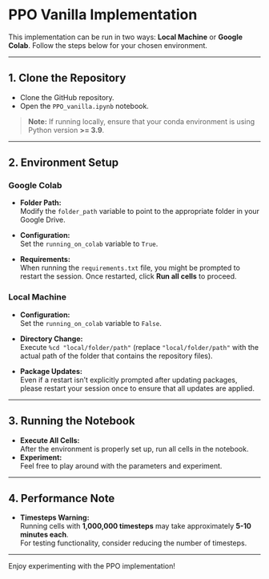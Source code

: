 # PPO Vanilla Implementation

This implementation can be run in two ways: **Local Machine** or **Google Colab**. Follow the steps below for your chosen environment.

---

## 1. Clone the Repository

- Clone the GitHub repository.
- Open the `PPO_vanilla.ipynb` notebook.

> **Note:** If running locally, ensure that your conda environment is using Python version **>= 3.9**.

---

## 2. Environment Setup

### Google Colab

- **Folder Path:**  
  Modify the `folder_path` variable to point to the appropriate folder in your Google Drive.

- **Configuration:**  
  Set the `running_on_colab` variable to `True`.

- **Requirements:**  
  When running the `requirements.txt` file, you might be prompted to restart the session. Once restarted, click **Run all cells** to proceed.

### Local Machine

- **Configuration:**  
  Set the `running_on_colab` variable to `False`.

- **Directory Change:**  
  Execute `%cd "local/folder/path"` (replace `"local/folder/path"` with the actual path of the folder that contains the repository files).

- **Package Updates:**  
  Even if a restart isn’t explicitly prompted after updating packages, please restart your session once to ensure that all updates are applied.

---

## 3. Running the Notebook

- **Execute All Cells:**  
  After the environment is properly set up, run all cells in the notebook.
- **Experiment:**  
  Feel free to play around with the parameters and experiment.

---

## 4. Performance Note

- **Timesteps Warning:**  
  Running cells with **1,000,000 timesteps** may take approximately **5-10 minutes each**.  
  For testing functionality, consider reducing the number of timesteps.

---

Enjoy experimenting with the PPO implementation!
